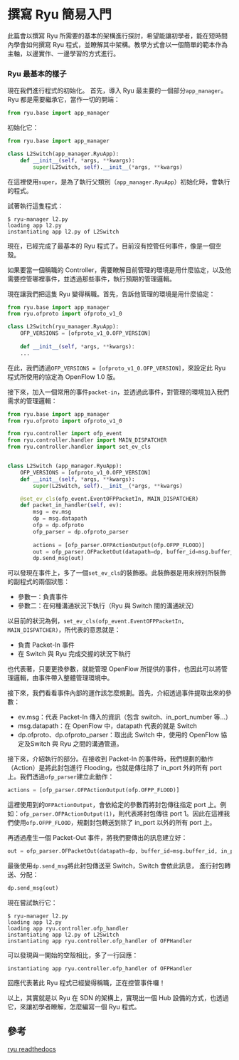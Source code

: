 # 撰寫 Ryu 簡易入門

此篇會以撰寫 Ryu 所需要的基本的架構進行探討，希望能讓初學者，能在短時間內學會如何撰寫 Ryu 程式，並瞭解其中架構。教學方式會以一個簡單的範本作為主軸，以邊實作、一邊學習的方式進行。

### Ryu 最基本的樣子

現在我們進行程式的初始化。 首先，導入 Ryu 最主要的一個部分```app_manager```。Ryu 都是需要繼承它，當作一切的開端：

```python
from ryu.base import app_manager
```

初始化它：

```python
from ryu.base import app_manager

class L2Switch(app_manager.RyuApp):
	def __init__(self, *args, **kwargs):
		super(L2Switch, self).__init__(*args, **kwargs)
```

在這裡使用```super```，是為了執行父類別（```app_manager.RyuApp```）初始化時，會執行的程式。

試著執行這隻程式：

```shell
$ ryu-manager l2.py
loading app l2.py
instantiating app l2.py of L2Switch
```

現在，已經完成了最基本的 Ryu 程式了。目前沒有控管任何事件，像是一個空殼。

如果要當一個稱職的 Controller，需要瞭解目前管理的環境是用什麼協定，以及他需要控管哪裡事件，並透過那些事件，執行預期的管理邏輯。

現在讓我們把這隻 Ryu 變得稱職。首先，告訴他管理的環境是用什麼協定：

```python
from ryu.base import app_manager
from ryu.ofproto import ofproto_v1_0

class L2Switch(ryu_manager.RyuApp):
	OFP_VERSIONS = [ofproto_v1_0.OFP_VERSION]
	
	def __init__(self, *args, **kwargs):
	...
```
在此，我們透過```OFP_VERSIONS = [ofproto_v1_0.OFP_VERSION]```，來設定此 Ryu 程式所使用的協定為 OpenFlow 1.0 版。

接下來，加入一個常用的事件```packet-in```，並透過此事件，對管理的環境加入我們需求的管理邏輯：

```python
from ryu.base import app_manager
from ryu.ofproto import ofproto_v1_0

from ryu.controller import ofp_event
from ryu.controller.handler import MAIN_DISPATCHER
from ryu.controller.handler import set_ev_cls


class L2Switch (app_manager.RyuApp):
	OFP_VERSIONS = [ofproto_v1_0.OFP_VERSION]
	def __init__(self, *args, **kwargs):
		super(L2Switch, self).__init__(*args, **kwargs)

	@set_ev_cls(ofp_event.EventOFPPacketIn, MAIN_DISPATCHER)
	def packet_in_handler(self, ev):
		msg = ev.msg
		dp = msg.datapath
		ofp = dp.ofproto
		ofp_parser = dp.ofproto_parser
		
		actions = [ofp_parser.OFPActionOutput(ofp.OFPP_FLOOD)]
		out = ofp_parser.OFPacketOut(datapath=dp, buffer_id=msg.buffer_id, in_port=msg.in_port, actions=actions)
		dp.send_msg(out)
```

可以發現在事件上，多了一個```set_ev_cls```的裝飾器。此裝飾器是用來辨別所裝飾的副程式的兩個狀態：

* 參數一：負責事件
* 參數二：在何種溝通狀況下執行（Ryu 與 Switch 間的溝通狀況）

以目前的狀況為例，```set_ev_cls(ofp_event.EventOFPPacketIn, MAIN_DISPATCHER)```，所代表的意思就是：

* 負責 Packet-In 事件
* 在 Switch 與 Ryu 完成交握的狀況下執行

也代表著，只要更換參數，就能管理 OpenFlow 所提供的事件，也因此可以將管理邏輯，由事件帶入整體管理環境中。

接下來，我們看看事件內部的運作該怎麼規劃。首先，介紹透過事件提取出來的參數：

* ev.msg：代表 Packet-In 傳入的資訊（包含 switch、in\_port\_number 等...）
* msg.datapath：在 OpenFlow 中，datapath 代表的就是 Switch
* dp.ofproto、dp.ofproto_parser：取出此 Switch 中，使用的 OpenFlow 協定及Switch 與 Ryu 之間的溝通管道。

接下來，介紹執行的部分。在接收到 Packet-In 的事件時，我們規劃的動作（Action）是將此封包進行 Flooding，也就是傳往除了 in_port 外的所有 port 上。我們透過```ofp_parser```建立此動作：

```python
actions = [ofp_parser.OFPActionOutput(ofp.OFPP_FLOOD)]
```

這裡使用到的```OFPActionOutput```，會依給定的參數而將封包傳往指定 port 上。例如：```ofp_parser.OFPActionOutput(1)```，則代表將封包傳往 port 1。因此在這裡我們使用```ofp.OFPP_FLOOD```，規劃封包轉送到除了 in_port 以外的所有 port 上。

再透過產生一個 Packet-Out 事件，將我們要傳出的訊息建立好：

```python
out = ofp_parser.OFPacketOut(datapath=dp, buffer_id=msg.buffer_id, in_port=msg.in_port, actions=actions)
```
最後使用```dp.send_msg```將此封包傳送至 Switch，Switch 會依此訊息， 進行封包轉送、分配：

```python
dp.send_msg(out)
```

現在嘗試執行它：

```shell
$ ryu-manager l2.py
loading app l2.py
loading app ryu.controller.ofp_handler
instantiating app l2.py of L2Switch
instantiating app ryu.controller.ofp_handler of OFPHandler
```

可以發現與一開始的空殼相比，多了一行回應：

```shell
instantiating app ryu.controller.ofp_handler of OFPHandler
```

回應代表著此 Ryu 程式已經變得稱職，正在控管事件囉！

以上，其實就是以 Ryu 在 SDN 的架構上，實現出一個 Hub 設備的方式，也透過它，來讓初學者瞭解，怎麼編寫一個 Ryu 程式。

## 參考

[ryu readthedocs](http://ryu.readthedocs.io/en/latest/getting_started.html)